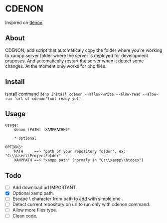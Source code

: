 # CDENON

Inspired on [denon](https://github.com/eliassjogreen/denon)

## About

CDENON, add script that automaticaly copy the folder where you're working to xampp
server folder where the server is deployed for development pruposes. And automatically
restart the server when it detect some changes.
At the moment only works for php files.

## Install

isntall command 
`deno install cdenon --allow-write --alow-read --alow-run 'url of cdenon'(not ready yet)`

## Usage

```
Usage:
    denon [PATH] [XAMPPATHH]*

    * optional

OPTIONS:
    PATH     ==> "path of your repository folder", ex: "C:\\User\\ProjectFolder"
    XAMPPATH ==> "xampp path" (normaly in "C:\\xampp\\htdocs")
```

## Todo

-   [ ] Add download url IMPORTANT.
-   [x] Optional xamp path.
-   [ ] Escape \ character from path to add with simple one \.
-   [ ] Detect current repository on url to run only with cdenon command.
-   [ ] Allow more files type.
-   [ ] Clean code.
